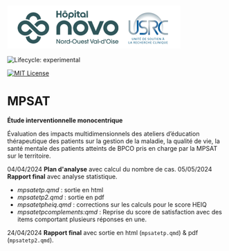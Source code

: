 ![USRC](novo_usrc.png)

<!-- badges: start -->

![Lifecycle: experimental](https://img.shields.io/badge/lifecycle-experimental-orange.svg)

[![MIT License](https://img.shields.io/badge/License-MIT-green.svg)](https://choosealicense.com/licenses/mit/)

<!-- badges: end -->

# MPSAT

**Étude interventionnelle monocentrique**

Évaluation des impacts multidimensionnels des ateliers d’éducation
thérapeutique des patients sur la gestion de la maladie, la qualité
de vie, la santé mentale des patients atteints de BPCO pris en charge par
la MPSAT sur le territoire.

04/04/2024 **Plan d'analyse** avec calcul du nombre de cas.
05/05/2024 **Rapport final** avec analyse statistique.
  
  - *mpsatetp.qmd* : sortie en html
  - *mpsatetp2.qmd* : sortie en pdf 
  - *mpsatetpheiq.qmd* : corrections sur les calculs pour le score HEIQ
  - *mpsatetpcomplements:qmd* : Reprise du score de satisfaction avec des items comportant plusieurs réponses en une.

24/04/2024 **Rapport final** avec sortie en html (`mpsatetp.qmd`) & pdf (`mpsatetp2.qmd`).
